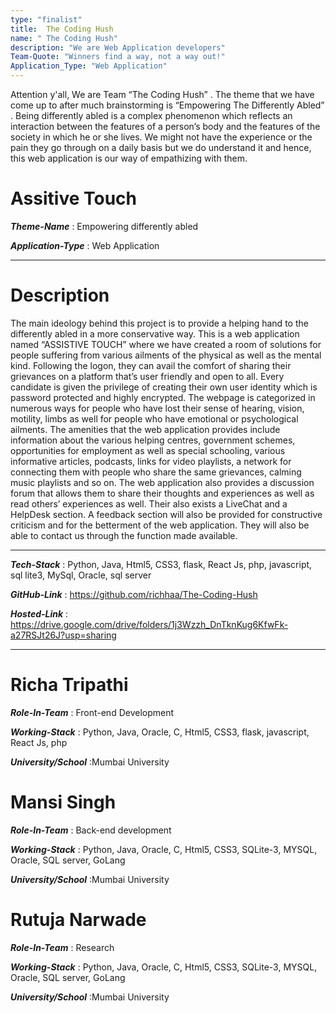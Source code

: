 ```yaml
---
type: "finalist"                   
title:  The Coding Hush
name: " The Coding Hush"
description: "We are Web Application developers"
Team-Quote: "Winners find a way, not a way out!"
Application_Type: "Web Application"
---
```

 
Attention y'all, We are Team “The Coding Hush” . The theme that we have come up to after much brainstorming is “Empowering The Differently Abled” . Being differently abled is a complex phenomenon which reflects an interaction between the features of a person’s body and the features of the society in which he or she lives. We might not have the experience or the pain they go through on a daily basis but we do understand it and hence, this web application is our way of empathizing with them.



# Assitive Touch

_**Theme-Name**_ : Empowering differently abled

_**Application-Type**_ :   Web Application

---

# Description
The main ideology behind this project is to provide a helping hand to the differently abled in a more conservative way. This is a web application named “ASSISTIVE TOUCH” where
we have created a room of solutions for people suffering from various ailments of the physical as well as the mental kind. Following the logon, they can avail the comfort of 
sharing their grievances on a platform that’s user friendly and open to all. Every candidate is given the privilege of creating their own user identity which is password 
protected and highly encrypted. The webpage is categorized in numerous ways for people who have lost their sense of hearing, vision, motility, limbs as well for people who have
emotional or psychological ailments. The amenities that the web application provides include information about the various helping centres, government schemes, opportunities 
for employment as well as special schooling, various informative articles, podcasts, links for video playlists, a network for connecting them with people who share the same 
grievances, calming music playlists and so on. The web application also provides a discussion forum that allows them to share their thoughts and experiences as well as read
others’ experiences as well. Their also exists a LiveChat and a HelpDesk section. A feedback section will also be provided for constructive criticism and for the betterment of
the web application. They will also be able to contact us through the function made available.




---

_**Tech-Stack**_  :  Python, Java, Html5, CSS3, flask, React Js, php, javascript, sql lite3, MySql, Oracle, sql server 

_**GitHub-Link**_ :   https://github.com/richhaa/The-Coding-Hush

_**Hosted-Link**_ :   https://drive.google.com/drive/folders/1j3Wzzh_DnTknKug6KfwFk-a27RSJt26J?usp=sharing


---


# Richa Tripathi

_**Role-In-Team**_  : Front-end Development

_**Working-Stack**_ : Python, Java, Oracle, C, Html5, CSS3, flask, javascript, React Js, php

_**University/School**_ :Mumbai University



# Mansi Singh

_**Role-In-Team**_  : Back-end development

_**Working-Stack**_ : Python, Java, Oracle, C, Html5, CSS3, SQLite-3, MYSQL, Oracle, SQL server, GoLang

_**University/School**_ :Mumbai University




# Rutuja Narwade

_**Role-In-Team**_  : Research

_**Working-Stack**_ : Python, Java, Oracle, C, Html5, CSS3, SQLite-3, MYSQL, Oracle, SQL server, GoLang

_**University/School**_ :Mumbai University


